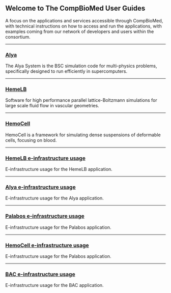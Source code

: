 ## Welcome to The CompBioMed User Guides

A focus on the applications and services accessible through CompBioMed, with technical instructions on how to access and run the applications, with examples coming from our network of developers and users within the consortium.

---

### [Alya](./applications/Alya/Alya.md)
The Alya System is the BSC simulation code for multi-physics problems, specifically designed to run efficiently in supercomputers. 

---

### [HemeLB](./applications/HemeLB/HemeLB.md)
Software for high performance parallel lattice-Boltzmann simulations for large scale fluid flow in vascular geometries.

---

### [HemoCell](./applications/HemoCell/HemoCell.md)
HemoCell is a framework for simulating dense suspensions of deformable cells, focusing on blood. 

---

### [HemeLB e-infrastructure usage](./applications/HemeLB/HemeLB_einf.md)
E-infrastructure usage for the HemeLB application.

---

### [Alya e-infrastructure usage](./applications/Alya/Alya_einf.md)
E-infrastructure usage for the Alya application.

---

### [Palabos e-infrastructure usage](./applications/Palabos/Palabos_einf.md)
E-infrastructure usage for the Palabos application.

---

### [HemoCell e-infrastructure usage](./applications/HemoCell/HemoCell_einf.md)
E-infrastructure usage for the Palabos application.

---

### [BAC e-infrastructure usage](./applications/BAC/TIES_einf.md)
E-infrastructure usage for the BAC application.
